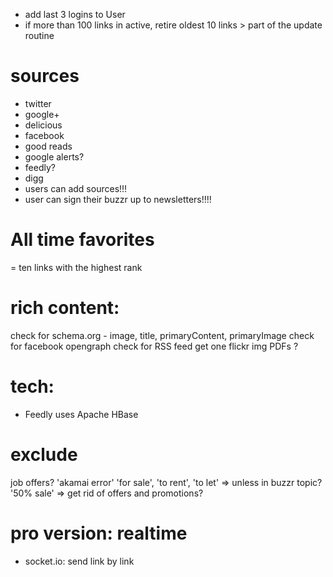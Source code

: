 
- add last 3 logins to User
- if more than 100 links in active, retire oldest 10 links > part of the update routine



sources
=======
- twitter
- google+
- delicious
- facebook
- good reads
- google alerts?
- feedly?
- digg
- users can add sources!!!
- user can sign their buzzr up to newsletters!!!!



All time favorites
===================
= ten links with the highest rank


rich content:
=============
check for schema.org - image, title, primaryContent, primaryImage
check for facebook opengraph
check for RSS feed
get one flickr img
PDFs ?



tech:
=====
- Feedly uses Apache HBase


exclude
=======
job offers?
'akamai error'
'for sale', 'to rent', 'to let' => unless in buzzr topic?
'50% sale' => get rid of offers and promotions?


pro version: realtime
=====================
- socket.io: send link by link
